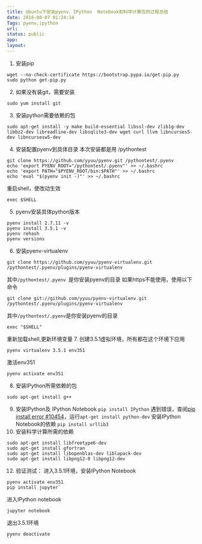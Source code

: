 ```yaml
---
title: Ubuntu下安装pyenv、IPython  Notebook和科学计算包的过程总结
date: 2018-08-07 01:24:14
Tags: pyenv,ipython
url:
status: public
app:
layout:
---
```

1. 安装pip
```
wget --no-check-certificate https://bootstrap.pypa.io/get-pip.py
sudo python get-pip.py
```
2. 如果没有装git，需要安装
```
sudo yum install git
```
3. 安装python需要依赖的包
```
sudo apt-get install -y make build-essential libssl-dev zlib1g-dev libbz2-dev libreadline-dev libsqlite3-dev wget curl llvm libncurses5-dev libncursesw5-dev
```
4. 安装配置pyenv到具体目录
本次安装都是用 /pythontest
```
git clone https://github.com/yyuu/pyenv.git /pythontest/.pyenv
echo 'export PYENV_ROOT="/pythontest/.pyenv"' >> ~/.bashrc
echo 'export PATH="$PYENV_ROOT/bin:$PATH"' >> ~/.bashrc
echo 'eval "$(pyenv init -)"' >> ~/.bashrc
```
重启shell，使改动生效
```
exec $SHELL
```
5. pyenv安装具体python版本
```
pyenv install 2.7.11 -v
pyenv install 3.5.1 -v
pyenv rehash
pyenv versions
```
6. 安装pyenv-virtualenv
```
git clone https://github.com/yyuu/pyenv-virtualenv.git /pythontest/.pyenv/plugins/pyenv-virtualenv
```
其中`/pythontest/.pyenv `是你安装pyenv的目录
如果https不能使用，使用以下命令
```
git clone git://github.com/yyuu/pyenv-virtualenv.git /pythontest/.pyenv/plugins/pyenv-virtualenv
```
其中`/pythontest/.pyenv`是你安装pyenv的目录
```
exec "$SHELL"
```
重新加载shell,更新环境变量
7. 创建3.5.1虚拟环境，所有都在这个环境下应用
```
pyenv virtualenv 3.5.1 env351
```
激活env351
```
pyenv activate env351
```
8. 安装IPython所需依赖的包
```
sudo apt-get install g++
```
9. 安装IPython及 IPython Notebook
`pip install IPython`
遇到错误，查阅[pip install error #10454](https://github.com/ipython/ipython/issues/10454)，运行`apt-get install python-dev`
安装IPython Notebook的依赖
`pip install urllib3` 
10. 安装科学计算所需的依赖
```
sudo apt-get install libfreetype6-dev
sudo apt-get install gfortran
sudo apt-get install libopenblas-dev liblapack-dev
sudo apt-get install libpng12-0 libpng12-dev
```
12. 验证测试：
进入3.5.1环境，安装IPython Notebook
```
pyenv activate env351
pip install jupyter`
```
进入IPython notebook
```
jupyter notebook
``` 
退出3.5.1环境
```
pyenv deactivate
``